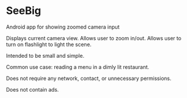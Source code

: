 # SeeBig
Android app for showing zoomed camera input

Displays current camera view.  Allows user to zoom in/out.  Allows user to turn on flashlight to light the scene.

Intended to be small and simple.

Common use case: reading a menu in a dimly lit restaurant.

Does not require any network, contact, or unnecessary permissions.

Does not contain ads.
